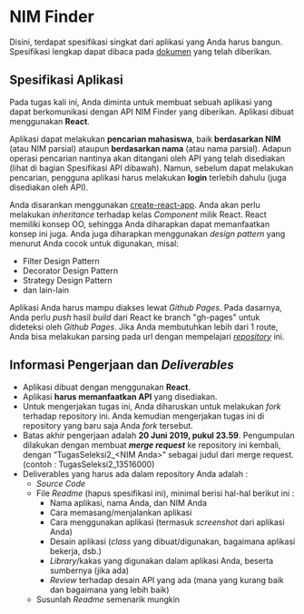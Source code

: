 # NIM Finder

Disini, terdapat spesifikasi singkat dari aplikasi yang Anda harus bangun. Spesifikasi lengkap dapat dibaca pada [dokumen](https://docs.google.com/document/d/1744BZnVDGIzEUiLb9780qJAjQD30bOBQhSamQIX6fRk/edit?usp=sharing) yang telah diberikan.

## Spesifikasi Aplikasi
Pada tugas kali ini, Anda diminta untuk membuat sebuah aplikasi yang dapat berkomunikasi dengan API NIM Finder yang diberikan. Aplikasi dibuat menggunakan __React__. 

Aplikasi dapat melakukan __pencarian mahasiswa__, baik __berdasarkan NIM__ (atau NIM parsial) ataupun __berdasarkan nama__ (atau nama parsial). Adapun operasi pencarian nantinya akan ditangani oleh API yang telah disediakan (lihat di bagian Spesifikasi API dibawah). Namun, sebelum dapat melakukan pencarian, pengguna aplikasi harus melakukan __login__ terlebih dahulu (juga disediakan oleh API).

Anda disarankan menggunakan [create-react-app](https://github.com/facebook/create-react-app). Anda akan perlu melakukan *inheritance* terhadap kelas *Component* milik React. React memiliki konsep OO, sehingga Anda diharapkan dapat memanfaatkan konsep ini juga. Anda juga diharapkan menggunakan *design pattern* yang menurut Anda cocok untuk digunakan, misal:

* Filter Design Pattern
* Decorator Design Pattern
* Strategy Design Pattern
* dan lain-lain

Aplikasi Anda harus mampu diakses lewat *Github Pages*. Pada dasarnya, Anda perlu *push* hasil *build* dari React ke branch "gh-pages" untuk dideteksi oleh *Github Pages*. Jika Anda membutuhkan lebih dari 1 route, Anda bisa melakukan parsing pada url dengan mempelajari [*repository*](https://github.com/rafrex/spa-github-pages) ini.

## Informasi Pengerjaan dan *Deliverables*
* Aplikasi dibuat dengan menggunakan __React__.
* Aplikasi __harus memanfaatkan API__ yang disediakan.
* Untuk mengerjakan tugas ini, Anda diharuskan untuk melakukan *fork* terhadap repository ini. Anda kemudian mengerjakan tugas ini di repository yang baru saja Anda *fork* tersebut. 
* Batas akhir pengerjaan adalah __20 Juni 2019, pukul 23.59__. Pengumpulan dilakukan dengan membuat __*merge request*__ ke repository ini kembali, dengan “TugasSeleksi2_\<NIM Anda\>” sebagai judul dari merge request. (contoh : TugasSeleksi2_13516000) 
* Deliverables yang harus ada dalam repository Anda adalah :
  * *Source Code*
  * File *Readme* (hapus spesifikasi ini), minimal berisi hal-hal berikut ini :
    * Nama aplikasi, nama Anda, dan NIM Anda
    * Cara memasang/menjalankan aplikasi
    * Cara menggunakan aplikasi (termasuk *screenshot* dari aplikasi Anda)
    * Desain aplikasi (*class* yang dibuat/digunakan, bagaimana aplikasi bekerja, dsb.)
    * *Library*/kakas yang digunakan dalam aplikasi Anda, beserta sumbernya (jika ada)
    * *Review* terhadap desain API yang ada (mana yang kurang baik dan bagaimana yang lebih baik)
  * Susunlah *Readme* semenarik mungkin
